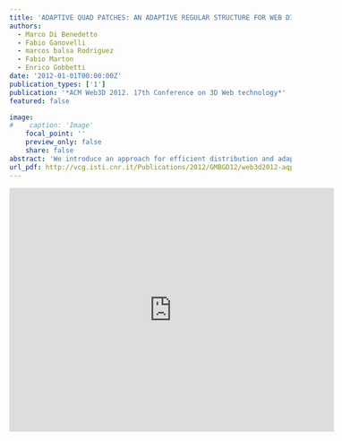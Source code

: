 ```yaml
---
title: 'ADAPTIVE QUAD PATCHES: AN ADAPTIVE REGULAR STRUCTURE FOR WEB DISTRIBUTION AND ADAPTIVE RENDERING OF 3D MODELS'
authors:
  - Marco Di Benedetto
  - Fabio Ganovelli
  - marcos balsa Rodriguez
  - Fabio Marton
  - Enrico Gobbetti
date: '2012-01-01T00:00:00Z'
publication_types: ['1']
publication: '*ACM Web3D 2012. 17th Conference on 3D Web technology*'
featured: false

image:
#    caption: 'Image'
    focal_point: ''
    preview_only: false
    share: false
abstract: 'We introduce an approach for efficient distribution and adaptive rendering of 3D mesh models supporting a simple quad parameterization. Our method extends and combines recent results in geometric processing, real-time rendering, and web programming. In particular: we exploit recent results on surface reconstruction and isometric parametrization to transform point clouds into two-manifold meshes whose parametrization domain is a small collection of 2D square regions; we encode the resulting parameterized meshes into a very compact multiresolution structures composed of variable resolution quad patches whose geometry and texture is stored in a tightly packed texture atlas; we adaptively stream and render variable resolution shape representations using a GPU-accelerated adaptive tessellation algorithm with negligible CPU overhead. Real-time performance is achieved on portable GPU platforms using OpenGL, as well as on exploiting emerging web-based environments based on WebGL. Promising applications of the technology range from the automatic creation of rapidly renderable objects for games to the set-up of browsable 3D models repositories in the web that will be accessible by upcoming generation of WebGL-enabled web browers'
url_pdf: http://vcg.isti.cnr.it/Publications/2012/GMBGD12/web3d2012-aqp.pdf
---
```

<iframe width="580" height="435" src="http://www.youtube.com/embed/C-IWbJKAcg8" frameborder="0" frameborder="0" allowfullscreen>

